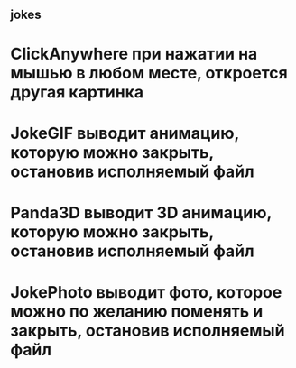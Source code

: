 ## jokes

  
# ClickAnywhere при нажатии на мышью в любом месте, откроется другая картинка  
# JokeGIF выводит анимацию, которую можно закрыть, остановив исполняемый файл  
# Panda3D выводит 3D анимацию, которую можно закрыть, остановив исполняемый файл  
# JokePhoto выводит фото, которое можно по желанию поменять и закрыть, остановив исполняемый файл  
